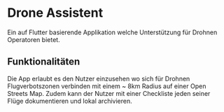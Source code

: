 # Drone Assistent

Ein auf Flutter basierende Applikation welche  Unterstützung für Drohnen Operatoren bietet.

## Funktionalitäten
Die App erlaubt es den Nutzer einzusehen wo sich für Drohnen Flugverbotszonen verbinden mit einem ~ 8km Radius auf einer Open Streets Map.
Zudem kann der Nutzer mit einer Checkliste jeden seiner Flüge dokumentieren und lokal archivieren.

